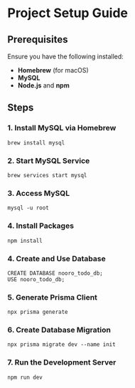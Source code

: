 # Project Setup Guide

## Prerequisites
Ensure you have the following installed:
- **Homebrew** (for macOS)
- **MySQL**
- **Node.js** and **npm**

## Steps
### 1. Install MySQL via Homebrew
```
brew install mysql
```

### 2. Start MySQL Service
```
brew services start mysql
```

### 3. Access MySQL
```
mysql -u root
```

### 4. Install Packages
```
npm install
```

### 4. Create and Use Database
```
CREATE DATABASE nooro_todo_db;
USE nooro_todo_db;
```

### 5. Generate Prisma Client
```
npx prisma generate
```

### 6. Create Database Migration
```
npx prisma migrate dev --name init
```

### 7. Run the Development Server
```
npm run dev
```
